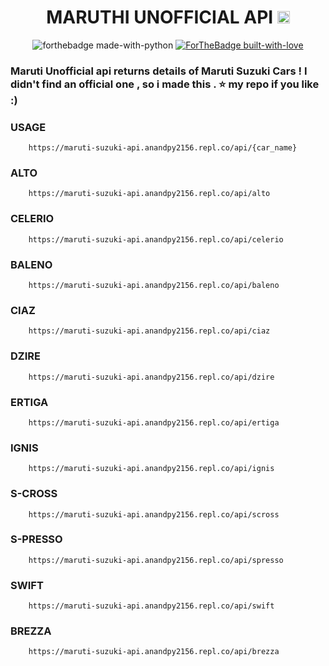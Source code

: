 <h1 align="center">MARUTHI UNOFFICIAL API <img height="20px" src="https://user-images.githubusercontent.com/87514488/137593395-9141b8d4-79a9-4f95-98fd-fb3bfe89f0af.png"></h1>

<p align="center"><a><img src="http://ForTheBadge.com/images/badges/made-with-python.svg" alt="forthebadge made-with-python"></a>
<a href="https://GitHub.com/Naereen/"><img src="http://ForTheBadge.com/images/badges/built-with-love.svg" alt="ForTheBadge built-with-love"></a></p>

<h3> Maruti Unofficial api returns details of Maruti Suzuki Cars ! I didn't find an official one , so i made this . ⭐ my repo if you like :) 


<h3>USAGE</h3>
  <pre><code>    https:<span class="hljs-regexp">//m</span>aruti-suzuki-api.anandpy2156.repl.co<span class="hljs-regexp">/api/</span>{car_name}
</code></pre>
  
<h3>ALTO</h3>
<pre><code>    https:<span class="hljs-regexp">//m</span>aruti-suzuki-api.anandpy2156.repl.co<span class="hljs-regexp">/api/</span>alto
</code></pre>
  
<h3>CELERIO</h3>
<pre><code>    https:<span class="hljs-regexp">//m</span>aruti-suzuki-api.anandpy2156.repl.co<span class="hljs-regexp">/api/</span>celerio
</code></pre>  

<h3>BALENO</h3>
<pre><code>    https:<span class="hljs-regexp">//m</span>aruti-suzuki-api.anandpy2156.repl.co<span class="hljs-regexp">/api/</span>baleno
</code></pre>  

<h3>CIAZ</h3>
<pre><code>    https:<span class="hljs-regexp">//m</span>aruti-suzuki-api.anandpy2156.repl.co<span class="hljs-regexp">/api/</span>ciaz
</code></pre>  

<h3>DZIRE</h3>
<pre><code>    https:<span class="hljs-regexp">//m</span>aruti-suzuki-api.anandpy2156.repl.co<span class="hljs-regexp">/api/</span>dzire
</code></pre>  
  
<h3>ERTIGA</h3>
<pre><code>    https:<span class="hljs-regexp">//m</span>aruti-suzuki-api.anandpy2156.repl.co<span class="hljs-regexp">/api/</span>ertiga
</code></pre>  

<h3>IGNIS</h3>
<pre><code>    https:<span class="hljs-regexp">//m</span>aruti-suzuki-api.anandpy2156.repl.co<span class="hljs-regexp">/api/</span>ignis
</code></pre>  

<h3>S-CROSS</h3>
<pre><code>    https:<span class="hljs-regexp">//m</span>aruti-suzuki-api.anandpy2156.repl.co<span class="hljs-regexp">/api/</span>scross
</code></pre>  

<h3>S-PRESSO</h3>
<pre><code>    https:<span class="hljs-regexp">//m</span>aruti-suzuki-api.anandpy2156.repl.co<span class="hljs-regexp">/api/</span>spresso
</code></pre>  


<h3>SWIFT</h3>
<pre><code>    https:<span class="hljs-regexp">//m</span>aruti-suzuki-api.anandpy2156.repl.co<span class="hljs-regexp">/api/</span>swift
</code></pre>  

<h3>BREZZA</h3>
<pre><code>    https:<span class="hljs-regexp">//m</span>aruti-suzuki-api.anandpy2156.repl.co<span class="hljs-regexp">/api/</span>brezza
</code></pre>  

